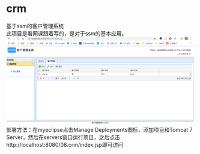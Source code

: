 # crm
基于ssm的客户管理系统
<br>此项目是看网课跟着写的，是对于ssm的基本应用。
<br><img src="https://raw.githubusercontent.com/Vince666-ming/crm/master/pic/aaa.png" alt="首页" width="500">
<br>部署方法：在myeclipse点击Manage Deployments图标，添加项目和Tomcat 7 Server，然后在servers窗口运行项目，之后点击http://localhost:8080/08.crm/index.jsp即可访问
